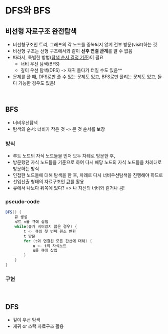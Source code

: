 # DFS와 BFS

## 비선형 자료구조 완전탐색
* 비선형구조인 트리, 그래프의 각 노드를 중복되지 않게 전부 방문(visit)하는 것
* 비선형 구조는 선형 구조에서와 같이 **선후 연결 관계**를 알 수 없음
* 따라서, 특별한 방법(<ins>탐색 순서 결정 기준</ins>)이 필요
  * 너비 우선 탐색(BFS)
  * 깊이 우선 탐색(DFS) -> 재귀 돌다가 터질 수도 있음^^
* 문제를 풀 때, DFS로만 풀 수 있는 문제도 있고, BFS로만 풀리는 문제도 있고, 둘 다 가능한 경우도 있음!

<br>

## BFS
* 너비우선탐색
* 탐색의 순서: 너비가 작은 것 -> 큰 것 순서를 보장


### 방식

* 루트 노드의 자식 노드들을 먼저 모두 차례로 방문한 후,
* 방문했던 자식 노드들을 기준으로 하여 다시 해당 노드의 자식 노드들을 차례대로 방문하는 방식
* 인접한 노드들에 대해 탐색을 한 후, 차례로 다시 너비우선탐색을 진행해야 하므로
* 선입선출 형태의 자료구조인 <ins>큐</ins>를 활용
* 큐에서 나보다 뒤쪽에 있다? => 나 자신의 너비와 같거나 큼!

### pseudo-code
```java
BFS() {
    큐 생성
    루트 v를 큐에 삽입
    while(큐가 비어있지 않은 경우) {
        t <- 큐의 첫 번째 원소 반환
        t 방문
        for (t와 연결된 모든 간선에 대해) {
            u <- t의 자식노드
            u를 큐에 삽입
        }
    }
}
```

### 구현


<br>

## DFS
* 깊이 우선 탐색
* 재귀 or 스택 자료구조 활용
